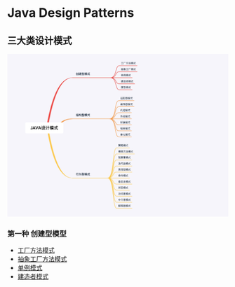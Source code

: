 # Java Design Patterns

## 三大类设计模式

![](img/designpatterns.jpg)


### 第一种  创建型模型
- [工厂方法模式](doc/工厂方法模式.md)
- [抽象工厂方法模式](doc/抽象工厂方法模式.md)
- [单例模式](doc/单例模式.md)
- [建造者模式](doc/建造者模式.md)